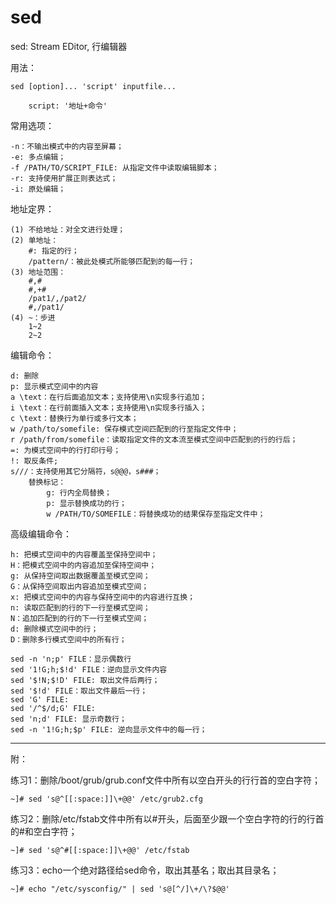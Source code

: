 # sed

sed: Stream EDitor, 行编辑器

用法：

	sed [option]... 'script' inputfile...

		script: '地址+命令'

常用选项：

	-n：不输出模式中的内容至屏幕；
	-e: 多点编辑；
	-f /PATH/TO/SCRIPT_FILE: 从指定文件中读取编辑脚本；
	-r: 支持使用扩展正则表达式；
	-i: 原处编辑；

地址定界：

	(1) 不给地址：对全文进行处理；
	(2) 单地址：
		#: 指定的行；
		/pattern/：被此处模式所能够匹配到的每一行；
	(3) 地址范围：
		#,#
		#,+#
		/pat1/,/pat2/
		#,/pat1/
	(4) ~：步进
		1~2
		2~2

编辑命令：

    d: 删除
    p: 显示模式空间中的内容
    a \text：在行后面追加文本；支持使用\n实现多行追加；
    i \text：在行前面插入文本；支持使用\n实现多行插入；
    c \text：替换行为单行或多行文本；
    w /path/to/somefile: 保存模式空间匹配到的行至指定文件中；
    r /path/from/somefile：读取指定文件的文本流至模式空间中匹配到的行的行后；
    =: 为模式空间中的行打印行号；
    !: 取反条件;
    s///：支持使用其它分隔符，s@@@，s###；
    	替换标记：
    		g: 行内全局替换；
    		p: 显示替换成功的行；
    		w /PATH/TO/SOMEFILE：将替换成功的结果保存至指定文件中；


高级编辑命令：

	h: 把模式空间中的内容覆盖至保持空间中；
	H：把模式空间中的内容追加至保持空间中；
	g: 从保持空间取出数据覆盖至模式空间；
	G：从保持空间取出内容追加至模式空间；
	x: 把模式空间中的内容与保持空间中的内容进行互换；
	n: 读取匹配到的行的下一行至模式空间；
	N：追加匹配到的行的下一行至模式空间；
	d: 删除模式空间中的行；
	D：删除多行模式空间中的所有行；

	sed -n 'n;p' FILE：显示偶数行
	sed '1!G;h;$!d' FILE：逆向显示文件内容
	sed '$!N;$!D' FILE: 取出文件后两行；
	sed '$!d' FILE：取出文件最后一行；
	sed 'G' FILE:
	sed '/^$/d;G' FILE:
	sed 'n;d' FILE: 显示奇数行；
	sed -n '1!G;h;$p' FILE: 逆向显示文件中的每一行；
---
附：

练习1：删除/boot/grub/grub.conf文件中所有以空白开头的行行首的空白字符；

	~]# sed 's@^[[:space:]]\+@@' /etc/grub2.cfg

练习2：删除/etc/fstab文件中所有以#开头，后面至少跟一个空白字符的行的行首的#和空白字符；

	~]# sed 's@^#[[:space:]]\+@@' /etc/fstab

练习3：echo一个绝对路径给sed命令，取出其基名；取出其目录名；

	~]# echo "/etc/sysconfig/" | sed 's@[^/]\+/\?$@@'
